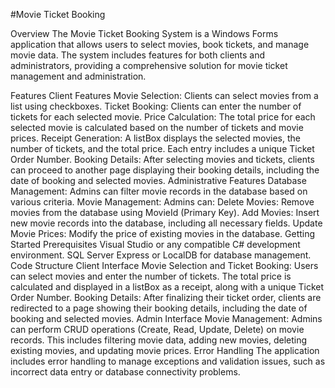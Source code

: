 #Movie Ticket Booking

Overview
The Movie Ticket Booking System is a Windows Forms application that allows users to select movies, book tickets, and manage movie data. The system includes features for both clients and administrators, providing a comprehensive solution for movie ticket management and administration.

Features
Client Features
Movie Selection: Clients can select movies from a list using checkboxes.
Ticket Booking: Clients can enter the number of tickets for each selected movie.
Price Calculation: The total price for each selected movie is calculated based on the number of tickets and movie prices.
Receipt Generation: A listBox displays the selected movies, the number of tickets, and the total price. Each entry includes a unique Ticket Order Number.
Booking Details: After selecting movies and tickets, clients can proceed to another page displaying their booking details, including the date of booking and selected movies.
Administrative Features
Database Management: Admins can filter movie records in the database based on various criteria.
Movie Management: Admins can:
Delete Movies: Remove movies from the database using MovieId (Primary Key).
Add Movies: Insert new movie records into the database, including all necessary fields.
Update Movie Prices: Modify the price of existing movies in the database.
Getting Started
Prerequisites
Visual Studio or any compatible C# development environment.
SQL Server Express or LocalDB for database management.
Code Structure
Client Interface
Movie Selection and Ticket Booking: Users can select movies and enter the number of tickets. The total price is calculated and displayed in a listBox as a receipt, along with a unique Ticket Order Number.
Booking Details: After finalizing their ticket order, clients are redirected to a page showing their booking details, including the date of booking and selected movies.
Admin Interface
Movie Management: Admins can perform CRUD operations (Create, Read, Update, Delete) on movie records. This includes filtering movie data, adding new movies, deleting existing movies, and updating movie prices.
Error Handling
The application includes error handling to manage exceptions and validation issues, such as incorrect data entry or database connectivity problems.
